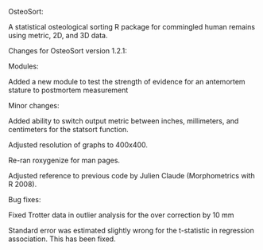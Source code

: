 OsteoSort:

A statistical osteological sorting R package for commingled human remains using metric, 2D, and 3D data.

Changes for OsteoSort version 1.2.1:


Modules:

Added a new module to test the strength of evidence for an antemortem stature to postmortem measurement


Minor changes:

Added ability to switch output metric between inches, millimeters, and centimeters for the statsort function.

Adjusted resolution of graphs to 400x400.

Re-ran roxygenize for man pages.

Adjusted reference to previous code by Julien Claude (Morphometrics with R 2008). 


Bug fixes:

Fixed Trotter data in outlier analysis for the over correction by 10 mm

Standard error was estimated slightly wrong for the t-statistic in regression association. This has been fixed.
